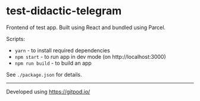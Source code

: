 # test-didactic-telegram

Frontend of test app. Built using React and bundled using Parcel.

Scripts:
- `yarn` - to install required dependencies
- `npm start` - to run app in dev mode (on http://localhost:3000)
- `npm run build` - to build an app


See `./package.json` for details.

---

Developed using https://gitpod.io/